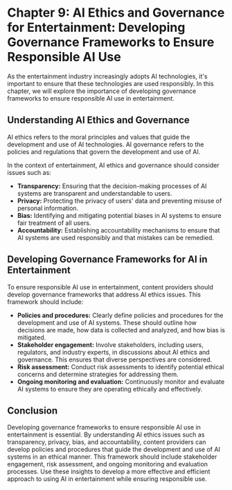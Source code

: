 Chapter 9: AI Ethics and Governance for Entertainment: Developing Governance Frameworks to Ensure Responsible AI Use
====================================================================================================================

As the entertainment industry increasingly adopts AI technologies, it's important to ensure that these technologies are used responsibly. In this chapter, we will explore the importance of developing governance frameworks to ensure responsible AI use in entertainment.

Understanding AI Ethics and Governance
--------------------------------------

AI ethics refers to the moral principles and values that guide the development and use of AI technologies. AI governance refers to the policies and regulations that govern the development and use of AI.

In the context of entertainment, AI ethics and governance should consider issues such as:

* **Transparency:** Ensuring that the decision-making processes of AI systems are transparent and understandable to users.
* **Privacy:** Protecting the privacy of users' data and preventing misuse of personal information.
* **Bias:** Identifying and mitigating potential biases in AI systems to ensure fair treatment of all users.
* **Accountability:** Establishing accountability mechanisms to ensure that AI systems are used responsibly and that mistakes can be remedied.

Developing Governance Frameworks for AI in Entertainment
--------------------------------------------------------

To ensure responsible AI use in entertainment, content providers should develop governance frameworks that address AI ethics issues. This framework should include:

* **Policies and procedures:** Clearly define policies and procedures for the development and use of AI systems. These should outline how decisions are made, how data is collected and analyzed, and how bias is mitigated.
* **Stakeholder engagement:** Involve stakeholders, including users, regulators, and industry experts, in discussions about AI ethics and governance. This ensures that diverse perspectives are considered.
* **Risk assessment:** Conduct risk assessments to identify potential ethical concerns and determine strategies for addressing them.
* **Ongoing monitoring and evaluation:** Continuously monitor and evaluate AI systems to ensure they are operating ethically and effectively.

Conclusion
----------

Developing governance frameworks to ensure responsible AI use in entertainment is essential. By understanding AI ethics issues such as transparency, privacy, bias, and accountability, content providers can develop policies and procedures that guide the development and use of AI systems in an ethical manner. This framework should include stakeholder engagement, risk assessment, and ongoing monitoring and evaluation processes. Use these insights to develop a more effective and efficient approach to using AI in entertainment while ensuring responsible use.
